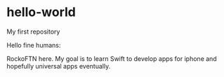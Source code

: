 # hello-world
My first repository

Hello fine humans:

RockoFTN here.  My goal is to learn Swift to develop apps for iphone and hopefully universal apps eventually.
